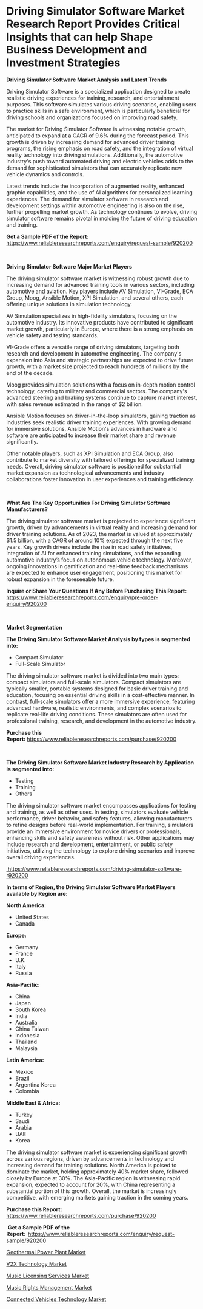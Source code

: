 <p><h1>Driving Simulator Software Market Research Report Provides Critical Insights that can help Shape Business Development and Investment Strategies</h1></p><p><strong>Driving Simulator Software Market Analysis and Latest Trends</strong></p>
<p><p>Driving Simulator Software is a specialized application designed to create realistic driving experiences for training, research, and entertainment purposes. This software simulates various driving scenarios, enabling users to practice skills in a safe environment, which is particularly beneficial for driving schools and organizations focused on improving road safety. </p><p>The market for Driving Simulator Software is witnessing notable growth, anticipated to expand at a CAGR of 9.6% during the forecast period. This growth is driven by increasing demand for advanced driver training programs, the rising emphasis on road safety, and the integration of virtual reality technology into driving simulations. Additionally, the automotive industry's push toward automated driving and electric vehicles adds to the demand for sophisticated simulators that can accurately replicate new vehicle dynamics and controls.</p><p>Latest trends include the incorporation of augmented reality, enhanced graphic capabilities, and the use of AI algorithms for personalized learning experiences. The demand for simulator software in research and development settings within automotive engineering is also on the rise, further propelling market growth. As technology continues to evolve, driving simulator software remains pivotal in molding the future of driving education and training.</p></p>
<p><strong>Get a Sample PDF of the Report:&nbsp;</strong> <a href="https://www.reliableresearchreports.com/enquiry/request-sample/920200?utm_campaign=83&utm_medium=2&utm_source=Github&utm_content=ia&utm_term=06032025&utm_id=driving-simulator-software">https://www.reliableresearchreports.com/enquiry/request-sample/920200</a></p>
<p>&nbsp;</p>
<p><strong>Driving Simulator Software Major Market Players</strong></p>
<p><p>The driving simulator software market is witnessing robust growth due to increasing demand for advanced training tools in various sectors, including automotive and aviation. Key players include AV Simulation, VI-Grade, ECA Group, Moog, Ansible Motion, XPI Simulation, and several others, each offering unique solutions in simulation technology.</p><p>AV Simulation specializes in high-fidelity simulators, focusing on the automotive industry. Its innovative products have contributed to significant market growth, particularly in Europe, where there is a strong emphasis on vehicle safety and testing standards.</p><p>VI-Grade offers a versatile range of driving simulators, targeting both research and development in automotive engineering. The company's expansion into Asia and strategic partnerships are expected to drive future growth, with a market size projected to reach hundreds of millions by the end of the decade.</p><p>Moog provides simulation solutions with a focus on in-depth motion control technology, catering to military and commercial sectors. The company's advanced steering and braking systems continue to capture market interest, with sales revenue estimated in the range of $2 billion.</p><p>Ansible Motion focuses on driver-in-the-loop simulators, gaining traction as industries seek realistic driver training experiences. With growing demand for immersive solutions, Ansible Motion's advances in hardware and software are anticipated to increase their market share and revenue significantly.</p><p>Other notable players, such as XPI Simulation and ECA Group, also contribute to market diversity with tailored offerings for specialized training needs. Overall, driving simulator software is positioned for substantial market expansion as technological advancements and industry collaborations foster innovation in user experiences and training efficiency.</p></p>
<p>&nbsp;</p>
<p><strong>What Are The Key Opportunities For Driving Simulator Software Manufacturers?</strong></p>
<p><p>The driving simulator software market is projected to experience significant growth, driven by advancements in virtual reality and increasing demand for driver training solutions. As of 2023, the market is valued at approximately $1.5 billion, with a CAGR of around 10% expected through the next five years. Key growth drivers include the rise in road safety initiatives, integration of AI for enhanced training simulations, and the expanding automotive industry’s focus on autonomous vehicle technology. Moreover, ongoing innovations in gamification and real-time feedback mechanisms are expected to enhance user engagement, positioning this market for robust expansion in the foreseeable future.</p></p>
<p><strong>Inquire or Share Your Questions If Any Before Purchasing This Report:</strong> <a href="https://www.reliableresearchreports.com/enquiry/pre-order-enquiry/920200?utm_campaign=83&utm_medium=2&utm_source=Github&utm_content=ia&utm_term=06032025&utm_id=driving-simulator-software">https://www.reliableresearchreports.com/enquiry/pre-order-enquiry/920200</a></p>
<p>&nbsp;</p>
<p><strong>Market Segmentation</strong></p>
<p><strong>The Driving Simulator Software Market Analysis by types is segmented into:</strong></p>
<p><ul><li>Compact Simulator</li><li>Full-Scale Simulator</li></ul></p>
<p><p>The driving simulator software market is divided into two main types: compact simulators and full-scale simulators. Compact simulators are typically smaller, portable systems designed for basic driver training and education, focusing on essential driving skills in a cost-effective manner. In contrast, full-scale simulators offer a more immersive experience, featuring advanced hardware, realistic environments, and complex scenarios to replicate real-life driving conditions. These simulators are often used for professional training, research, and development in the automotive industry.</p></p>
<p><strong>Purchase this Report:&nbsp;</strong><a href="https://www.reliableresearchreports.com/purchase/920200?utm_campaign=83&utm_medium=2&utm_source=Github&utm_content=ia&utm_term=06032025&utm_id=driving-simulator-software">https://www.reliableresearchreports.com/purchase/920200</a></p>
<p>&nbsp;</p>
<p><strong>The Driving Simulator Software Market Industry Research by Application is segmented into:</strong></p>
<p><ul><li>Testing</li><li>Training</li><li>Others</li></ul></p>
<p><p>The driving simulator software market encompasses applications for testing and training, as well as other uses. In testing, simulators evaluate vehicle performance, driver behavior, and safety features, allowing manufacturers to refine designs before real-world implementation. For training, simulators provide an immersive environment for novice drivers or professionals, enhancing skills and safety awareness without risk. Other applications may include research and development, entertainment, or public safety initiatives, utilizing the technology to explore driving scenarios and improve overall driving experiences.</p></p>
<p><a href="https://www.reliableresearchreports.com/driving-simulator-software-r920200?utm_campaign=83&utm_medium=2&utm_source=Github&utm_content=ia&utm_term=06032025&utm_id=driving-simulator-software">&nbsp;https://www.reliableresearchreports.com/driving-simulator-software-r920200</a></p>
<p><strong>In terms of Region, the Driving Simulator Software Market Players available by Region are:</strong></p>
<p>
    <p> <strong> North America: </strong>
        <ul>
            <li>United States</li>
            <li>Canada</li>
        </ul>
        </p> 
    <p> <strong> Europe: </strong>
        <ul>
            <li>Germany</li>
            <li>France</li>
            <li>U.K.</li>
            <li>Italy</li>
            <li>Russia</li>
        </ul>
        </p> 
    <p> <strong> Asia-Pacific: </strong>
        <ul>
            <li>China</li>
            <li>Japan</li>
            <li>South Korea</li>
            <li>India</li>
            <li>Australia</li>
            <li>China Taiwan</li>
            <li>Indonesia</li>
            <li>Thailand</li>
            <li>Malaysia</li>
        </ul>
        </p> 
    <p> <strong> Latin America: </strong>
        <ul>
            <li>Mexico</li>
            <li>Brazil</li>
            <li>Argentina Korea</li>
            <li>Colombia</li>
        </ul>
        </p> 
    <p> <strong> Middle East & Africa: </strong>
        <ul>
            <li>Turkey</li>
            <li>Saudi</li>
            <li>Arabia</li>
            <li>UAE</li>
            <li>Korea</li>
        </ul>
    </p>
    </p>
<p><p>The driving simulator software market is experiencing significant growth across various regions, driven by advancements in technology and increasing demand for training solutions. North America is poised to dominate the market, holding approximately 40% market share, followed closely by Europe at 30%. The Asia-Pacific region is witnessing rapid expansion, expected to account for 20%, with China representing a substantial portion of this growth. Overall, the market is increasingly competitive, with emerging markets gaining traction in the coming years.</p></p>
<p><strong>Purchase this Report: </strong><a href="https://www.reliableresearchreports.com/purchase/920200?utm_campaign=83&utm_medium=2&utm_source=Github&utm_content=ia&utm_term=06032025&utm_id=driving-simulator-software">https://www.reliableresearchreports.com/purchase/920200</a></p>
<p>&nbsp;<strong>Get a Sample PDF of the Report:&nbsp;&nbsp;</strong><a href="https://www.reliableresearchreports.com/enquiry/request-sample/920200?utm_campaign=83&utm_medium=2&utm_source=Github&utm_content=ia&utm_term=06032025&utm_id=driving-simulator-software">https://www.reliableresearchreports.com/enquiry/request-sample/920200</a></p>
<p><strong></strong></p>
<p><p><a href="https://github.com/ssaradulai/Market-Research-Report-List-1/blob/main/geothermal-power-plant-market.md?utm_campaign=83&utm_medium=2&utm_source=Github&utm_content=ia&utm_term=06032025&utm_id=driving-simulator-software">Geothermal Power Plant Market</a></p><p><a href="https://github.com/dukerghostki/Market-Research-Report-List-1/blob/main/v2x-technology-market.md?utm_campaign=83&utm_medium=2&utm_source=Github&utm_content=ia&utm_term=06032025&utm_id=driving-simulator-software">V2X Technology Market</a></p><p><a href="https://github.com/helmeludu/Market-Research-Report-List-1/blob/main/music-licensing-services-market.md?utm_campaign=83&utm_medium=2&utm_source=Github&utm_content=ia&utm_term=06032025&utm_id=driving-simulator-software">Music Licensing Services Market</a></p><p><a href="https://github.com/elroddrewspm/Market-Research-Report-List-1/blob/main/music-rights-management-market.md?utm_campaign=83&utm_medium=2&utm_source=Github&utm_content=ia&utm_term=06032025&utm_id=driving-simulator-software">Music Rights Management Market</a></p><p><a href="https://github.com/keohannchavo/Market-Research-Report-List-1/blob/main/connected-vehicles-technology-market.md?utm_campaign=83&utm_medium=2&utm_source=Github&utm_content=ia&utm_term=06032025&utm_id=driving-simulator-software">Connected Vehicles Technology Market</a></p></p>